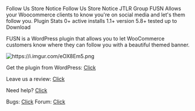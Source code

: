 Follow Us Store Notice
Follow Us Store Notice
JTLR Group
FUSN Allows your Woocommerce clients to know you\'re on social media and let\'s them follow you.
Plugin Stats
0+ active installs
1.1+ version
5.8+ tested up to
Download

FUSN is a WordPress plugin that allows you to let WooCommerce customers know where they can follow you with a beautiful themed banner.  

<img src="https://i.imgur.com/eOX8Em5.png" alt="https://i.imgur.com/eOX8Em5.png" />

Get the plugin from WordPress: <a href="https://wordpress.org/plugins/follow-us-store-notice/">Click</a>

Leave us a review: <a href="https://wordpress.org/plugins/follow-us-store-notice/#reviews">Click</a>

Need help? <a href="https://wordpress.org/support/plugin/follow-us-store-notice/">Click</a>

Bugs: <a href="https://github.com/JTLR-Group/FUSN/discussions/categories/bugs">Click</a>
Forum: <a href="https://github.com/JTLR-Group/FUSN/discussions">Click</a>

